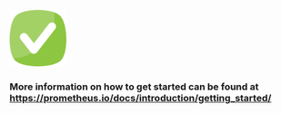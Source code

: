 <br>

<img src="../../assets/done.png" alt="drawing" width="100"/> 

<br>

### More information on how to get started can be found at https://prometheus.io/docs/introduction/getting_started/

